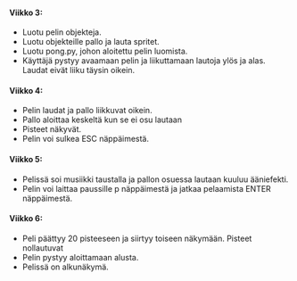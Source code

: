 #### Viikko 3:
* Luotu pelin objekteja.
* Luotu objekteille pallo ja lauta spritet.
* Luotu pong.py, johon aloitettu pelin luomista.
* Käyttäjä pystyy avaamaan pelin ja liikuttamaan lautoja ylös ja alas. Laudat eivät liiku täysin oikein.

#### Viikko 4:
* Pelin laudat ja pallo liikkuvat oikein.
* Pallo aloittaa keskeltä kun se ei osu lautaan
* Pisteet näkyvät.
* Pelin voi sulkea ESC näppäimestä.

#### Viikko 5:
* Pelissä soi musiikki taustalla ja pallon osuessa lautaan kuuluu ääniefekti.
* Pelin voi laittaa paussille p näppäimestä ja jatkaa pelaamista ENTER näppäimestä.

#### Viikko 6:
* Peli päättyy 20 pisteeseen ja siirtyy toiseen näkymään. Pisteet nollautuvat
* Pelin pystyy aloittamaan alusta.
* Pelissä on alkunäkymä.
